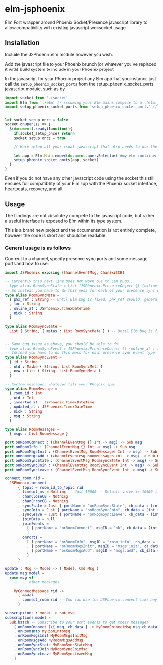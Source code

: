 # elm-jsphoenix
Elm Port wrapper around Phoenix Socket/Presence javascript library to allow compatibility with existing javascript websocket usage

## Installation
Include the JSPhoenix.elm module however you wish.

Add the javascript file to your Phoenix brunch (or whatever you've replaced it with) build system to include in your Phoenix project.

In the javascript for your Phoenix project any Elm app that you instance just call the `setup_phoenix_socket_ports` from the setup_phoenix_socket_ports javascript module, such as by:
```javascript
import socket from './socket'
import Elm from './elm' // Assuming your Elm mains compile to a ./elm.js in the same directory as your app.js
import setup_phoenix_socket_ports from 'setup_phoenix_socket_ports' // Or from where-ever


let socket_setup_once = false
socket.onOpen(() => {
  $(document).ready(function(){
    if(socket_setup_once) return
    socket_setup_once = true

    // Here setup all your usual javascript that also needs to use the websocket

    let app = Elm.Main.embed(document.querySelector('#my-elm-container'))
    setup_phoenix_socket_ports(app, socket)
  }
}
```

Even if you do not have any other javascript code using the socket this still ensures full compatibility of your Elm app with the Phoenix socket interface, heartbeats, recovery, and all.


## Usage
The bindings are not absolutely complete to the javascript code, but rather a useful interface is exposed to Elm within its type system.

This is a brand new project and the documentation is not entirely complete, however the code is short and should be readable.

### General usage is as follows

Connect to a channel, specify presence sync ports and some message ports and how to use:
```elm
import JSPhoenix exposing (ChannelEventMsg, ChanExitCB)

-- Currently this next line does not work due to Elm bugs...
--type alias RoomSyncState = List (JSPhoenix.PresenceObject {} {online_at : JSPhoenix.TimexDateTime, nick : String})
-- So instead you have to do this mess for each of your presence sync object types because of Elm port bugs:
type alias RoomSyncMeta =
  { phx_ref : String -- Until Elm bug is fixed, phx_ref should 'generally' always be here
  , loc : String
  , online_at : JSPhoenix.TimexDateTime
  , nick : String
  }

type alias RoomSyncState =
  List ( String, { metas : List RoomSyncMeta } ) -- Until Elm bug is fixed 'metas' must *always* be here with a List of records


-- Same bug issue as above, you should be able to do:
--type alias RoomSyncEvent = JSPhoenix.PresenceObject {} {online_at : JSPhoenix.TimexDateTime, nick : String}
-- Instead you have to do this mess for each presence sync event type
type alias RoomSyncEvent =
  { id : String
  , old : Maybe { String, List RoomSyncMeta }
  , new : List ( String, List RoomSyncMeta )
  }

-- Custom messages, whatever fits your Phoenix app:
type alias RoomMessage =
  { room_id : Int
  , uid : Int
  , inserted_at : JSPhoenix.TimexDateTime
  , updated_at : JSPhoenix.TimexDateTime
  , nick : String
  , msg : String
  }

type alias RoomMessages =
  { msgs : List RoomMessage }

port onRoomConnect : (ChannelEventMsg {} Int -> msg) -> Sub msg
port onRoomInfo : (ChannelEventMsg {} Int -> msg) -> Sub msg
port onRoomMsgsInit : (ChannelEventMsg RoomMessages Int -> msg) -> Sub msg
port onRoomMsgsAdd : (ChannelEventMsg RoomMessages Int -> msg) -> Sub msg
port onRoomSyncState : (ChannelEventMsg RoomSyncState Int -> msg) -> Sub msg
port onRoomSyncJoin : (ChannelEventMsg RoomSyncEvent Int -> msg) -> Sub msg
port onRoomSyncLeave : (ChannelEventMsg RoomSyncEvent Int -> msg) -> Sub msg

connect_room rid =
  JSPhoenix.connect
      { topic = room_id_to_topic rid
      , timeout_ms = Nothing -- Just 10000 -- Default value is 10000 if Nothing is used
      , chanCloseCB = Nothing
      , chanErrorCB = Nothing
      , syncState = Just { portName = "onRoomSyncState", cb_data = (int rid) }
      , syncJoin = Just { portName = "onRoomSyncJoin", cb_data = (int rid) }
      , syncLeave = Just { portName = "onRoomSyncLeave", cb_data = (int rid) }
      , joinData = null
      , joinEvents =
          [ { portName = "onRoomConnect", msgID = "ok", cb_data = (int rid) }
          ]
      , onPorts =
          [ { portName = "onRoomInfo", msgID = "room:info", cb_data = (int rid) }
          , { portName = "onRoomMsgsInit", msgID = "msgs:init", cb_data = (int rid) }
          , { portName = "onRoomMsgsAdd", msgID = "msgs:add", cb_data = (int rid) }
          ]
      }

update : Msg -> Model -> ( Model, Cmd Msg )
update msg model =
  case msg of
    -- ... other messages

    MyConnectMessage rid ->
      ( model
      , connect_room rid -- You can use the JSPhoenix.connect like any normal command
      )

subscriptions : Model -> Sub Msg
subscriptions model =
  Sub.batch -- Subscribe to your port events to get their messages
    [ onRoomConnect (\{ msg, cb_data } -> MyRoomConnectMsg msg cb_data) -- Example to show you the structure of the data
    , onRoomInfo MyRoomInfoMsg
    , onRoomMsgsInit MyRoomMsgsInitMsg
    , onRoomMsgsAdd MyRoomMsgsAddMsg
    , onRoomSyncState MyRoomSyncStateMsg
    , onRoomSyncJoin MyRoomSyncJoinMsg
    , onRoomSyncLeave MyRoomSyncLeaveMsg
    ]
```
